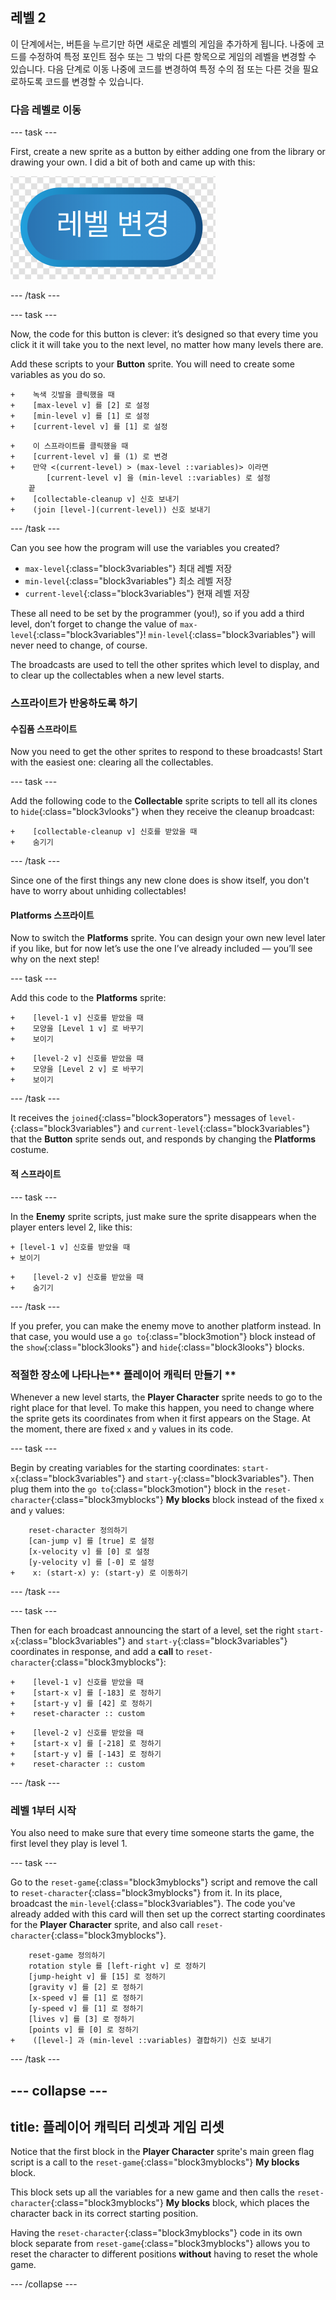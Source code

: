 ## 레벨 2

이 단계에서는, 버튼을 누르기만 하면 새로운 레벨의 게임을 추가하게 됩니다. 나중에 코드를 수정하여 특정 포인트 점수 또는 그 밖의 다른 항목으로 게임의 레벨을 변경할 수 있습니다. 다음 단계로 이동 나중에 코드를 변경하여 특정 수의 점 또는 다른 것을 필요로하도록 코드를 변경할 수 있습니다.

### 다음 레벨로 이동

\--- task \---

First, create a new sprite as a button by either adding one from the library or drawing your own. I did a bit of both and came up with this:

![The button sprite to switch levels](images/levelButton.png)

\--- /task \---

\--- task \---

Now, the code for this button is clever: it’s designed so that every time you click it it will take you to the next level, no matter how many levels there are.

Add these scripts to your **Button** sprite. You will need to create some variables as you do so.

```blocks3
+    녹색 깃발을 클릭했을 때
+    [max-level v] 를 [2] 로 설정
+    [min-level v] 를 [1] 로 설정
+    [current-level v] 를 [1] 로 설정
```

```blocks3
+    이 스프라이트를 클릭했을 때
+    [current-level v] 를 (1) 로 변경
+    만약 <(current-level) > (max-level ::variables)> 이라면
        [current-level v] 을 (min-level ::variables) 로 설정
    끝
+    [collectable-cleanup v] 신호 보내기
+    (join [level-](current-level)) 신호 보내기
```

\--- /task \---

Can you see how the program will use the variables you created?

+ `max-level`{:class="block3variables"} 최대 레벨 저장
+ `min-level`{:class="block3variables"} 최소 레벨 저장
+ `current-level`{:class="block3variables"} 현재 레벨 저장

These all need to be set by the programmer \(you!\), so if you add a third level, don’t forget to change the value of `max-level`{:class="block3variables"}! `min-level`{:class="block3variables"} will never need to change, of course.

The broadcasts are used to tell the other sprites which level to display, and to clear up the collectables when a new level starts.

### 스프라이트가 반응하도록 하기

#### **수집품** 스프라이트

Now you need to get the other sprites to respond to these broadcasts! Start with the easiest one: clearing all the collectables.

\--- task \---

Add the following code to the **Collectable** sprite scripts to tell all its clones to `hide`{:class="block3vlooks"} when they receive the cleanup broadcast:

```blocks3
+    [collectable-cleanup v] 신호를 받았을 때
+    숨기기
```

\--- /task \---

Since one of the first things any new clone does is show itself, you don't have to worry about unhiding collectables!

#### **Platforms** 스프라이트

Now to switch the **Platforms** sprite. You can design your own new level later if you like, but for now let’s use the one I’ve already included — you’ll see why on the next step!

\--- task \---

Add this code to the **Platforms** sprite:

```blocks3
+    [level-1 v] 신호를 받았을 때
+    모양을 [Level 1 v] 로 바꾸기
+    보이기
```

```blocks3
+    [level-2 v] 신호를 받았을 때
+    모양을 [Level 2 v] 로 바꾸기
+    보이기
```

\--- /task \---

It receives the `joined`{:class="block3operators"} messages of `level-`{:class="block3variables"} and `current-level`{:class="block3variables"} that the **Button** sprite sends out, and responds by changing the **Platforms** costume.

#### **적** 스프라이트

\--- task \---

In the **Enemy** sprite scripts, just make sure the sprite disappears when the player enters level 2, like this:

```blocks3
+ [level-1 v] 신호를 받았을 때
+ 보이기
```

```blocks3
+    [level-2 v] 신호를 받았을 때
+    숨기기
```

\--- /task \---

If you prefer, you can make the enemy move to another platform instead. In that case, you would use a `go to`{:class="block3motion"} block instead of the `show`{:class="block3looks"} and `hide`{:class="block3looks"} blocks.

### 적절한 장소에 나타나는** 플레이어 캐릭터 만들기 ** 

Whenever a new level starts, the **Player Character** sprite needs to go to the right place for that level. To make this happen, you need to change where the sprite gets its coordinates from when it first appears on the Stage. At the moment, there are fixed `x` and `y` values in its code.

\--- task \---

Begin by creating variables for the starting coordinates: `start-x`{:class="block3variables"} and `start-y`{:class="block3variables"}. Then plug them into the `go to`{:class="block3motion"} block in the `reset-character`{:class="block3myblocks"} **My blocks** block instead of the fixed `x` and `y` values:

```blocks3
    reset-character 정의하기
    [can-jump v] 를 [true] 로 설정
    [x-velocity v] 를 [0] 로 설정
    [y-velocity v] 를 [-0] 로 설정
+    x: (start-x) y: (start-y) 로 이동하기
```

\--- /task \---

\--- task \---

Then for each broadcast announcing the start of a level, set the right `start-x`{:class="block3variables"} and `start-y`{:class="block3variables"} coordinates in response, and add a **call** to `reset-character`{:class="block3myblocks"}:

```blocks3
+    [level-1 v] 신호를 받았을 때
+    [start-x v] 를 [-183] 로 정하기
+    [start-y v] 를 [42] 로 정하기
+    reset-character :: custom
```

```blocks3
+    [level-2 v] 신호를 받았을 때
+    [start-x v] 를 [-218] 로 정하기
+    [start-y v] 를 [-143] 로 정하기
+    reset-character :: custom
```

\--- /task \---

### 레벨 1부터 시작

You also need to make sure that every time someone starts the game, the first level they play is level 1.

\--- task \---

Go to the `reset-game`{:class="block3myblocks"} script and remove the call to `reset-character`{:class="block3myblocks"} from it. In its place, broadcast the `min-level`{:class="block3variables"}. The code you've already added with this card will then set up the correct starting coordinates for the **Player Character** sprite, and also call `reset-character`{:class="block3myblocks"}.

```blocks3
    reset-game 정의하기
    rotation style 를 [left-right v] 로 정하기 
    [jump-height v] 를 [15] 로 정하기 
    [gravity v] 를 [2] 로 정하기 
    [x-speed v] 를 [1] 로 정하기 
    [y-speed v] 를 [1] 로 정하기 
    [lives v] 를 [3] 로 정하기 
    [points v] 를 [0] 로 정하기 
+    ([level-] 과 (min-level ::variables) 결합하기) 신호 보내기
```

\--- /task \---

## \--- collapse \---

## title: 플레이어 캐릭터 리셋과 게임 리셋

Notice that the first block in the **Player Character** sprite's main green flag script is a call to the `reset-game`{:class="block3myblocks"} **My blocks** block.

This block sets up all the variables for a new game and then calls the `reset-character`{:class="block3myblocks"} **My blocks** block, which places the character back in its correct starting position.

Having the `reset-character`{:class="block3myblocks"} code in its own block separate from `reset-game`{:class="block3myblocks"} allows you to reset the character to different positions **without** having to reset the whole game.

\--- /collapse \---